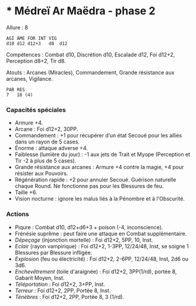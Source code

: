 # * Médreï Ar Maëdra - phase 2

Allure : 8

	AGI	ÂME	FOR	INT	VIG
	d10	d12	d12+3	d8	d12

Compétences : Combat d10, Discrétion d10, Escalade d12, Foi d12+2, Perception d8+2, Tir d8.

Atouts : Arcanes (Miracles), Commandement, Grande résistance aux arcanes, Vigilance.

	PAR	RES
	7	18 (4)

### Capacités spéciales
- Armure +4.
- Arcane : Foi d12+2, 30PP.
- Commandement : +1 pour récupérer d’un état Secoué pour les alliés dans un rayon de 5 cases.
- Énorme : attaque adverse +4.
- Faiblesse (lumière du jour) : -1 aux jets de Trait et Myope (Perception et Tir -2 à plus de 5 cases).
- Grande résistance aux arcanes : Armure +4 contre la magie, +4 pour résister aux Pouvoirs.
- Régénération rapide : +2 pour annuler Secoué. Guérison naturelle chaque Round. Ne fonctionne pas pour les Blessures de feu.
- Taille +6.
- Vision nocturne : ignore les malus liés à la Pénombre et à l'Obscurité.

### Actions
- Piqure : Combat d10, d12+d6+3 + poison (-4, inconscience).
- Frénésie suprême : peut faire une attaque en Combat supplémentaire.
- _Dépeçage_ (injonction mortelle) : Foi d12+2, 5PP, 10, Inst.
- _Eclair_ (rayon vampirique) : Foi d12+2, 1-3PP, 12/24/48, Inst, se soigne 1 Blessures par Blessure infligée.
- _Explosion_ (feu ou électricité) : Foi d12+2, 2-6PP, 12/24/48, Inst, 2d6 ou 3d6.
- _Enchevêtrement_ (toile d'araignée) : Foi d12+2, 3PP(1/rd), portée 8, Gabarit Moyen, Inst.
- _Téléportation_ : Foi d12+2, 3+PP, Inst.
- _Terreur_ : Foi d12+2, 2PP, Portée 8, Inst.
- _Ténèbres_ : Foi d12+2, 2PP, Portée 8, 3 (1/rd).
